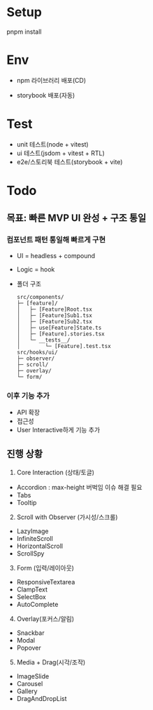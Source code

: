 # Setup

pnpm install

# Env

- npm 라이브러리 배포(CD)

- storybook 배포(자동)

# Test

- unit 테스트(node + vitest)
- ui 테스트(jsdom + vitest + RTL)
- e2e/스토리북 테스트(storybook + vite)

# Todo

## 목표: 빠른 MVP UI 완성 + 구조 통일

### 컴포넌트 패턴 통일해 빠르게 구현

- UI = headless + compound
- Logic = hook
- 폴더 구조

  ```
  src/components/
  ├─ [feature]/
  │   ├─ [Feature]Root.tsx
  │   ├─ [Feature]Sub1.tsx
  │   ├─ [Feature]Sub2.tsx
  │   ├─ use[Feature]State.ts
  │   ├─ [Feature].stories.tsx
  │   └─ __tests__/
  │        └─ [Feature].test.tsx
  src/hooks/ui/
  ├─ observer/
  ├─ scroll/
  ├─ overlay/
  └─ form/
  ```

### 이후 기능 추가

- API 확장
- 접근성
- User Interactive하게 기능 추가

## 진행 상황

1. Core Interaction (상태/토글)

- Accordion : max-height 버벅임 이슈 해결 필요
- Tabs
- Tooltip

2. Scroll with Observer (가시성/스크롤)

- LazyImage
- InfiniteScroll
- HorizontalScroll
- ScrollSpy

3. Form (입력/레이아웃)

- ResponsiveTextarea
- ClampText
- SelectBox
- AutoComplete

4. Overlay(포커스/알림)

- Snackbar
- Modal
- Popover

5. Media + Drag(시각/조작)

- ImageSlide
- Carousel
- Gallery
- DragAndDropList
